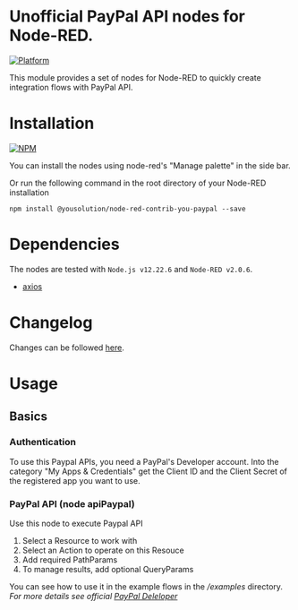 # Unofficial PayPal API nodes for Node-RED.

[![Platform](https://img.shields.io/badge/platform-Node--RED-red)](https://nodered.org)

This module provides a set of nodes for Node-RED to quickly create integration flows with PayPal API.

# Installation

[![NPM](https://nodei.co/npm/node-red-contrib-you-paypal.png?downloads=true)](https://nodei.co/npm/node-red-contrib-you-paypal/)

You can install the nodes using node-red's "Manage palette" in the side bar.

Or run the following command in the root directory of your Node-RED installation

    npm install @yousolution/node-red-contrib-you-paypal --save

# Dependencies

The nodes are tested with `Node.js v12.22.6` and `Node-RED v2.0.6`.

- [axios](https://github.com/axios/axios)

# Changelog

Changes can be followed [here](/CHANGELOG.md).

# Usage

## Basics

### Authentication

To use this Paypal APIs, you need a PayPal's Developer account.
Into the category "My Apps & Credentials" get the Client ID and the Client Secret of the registered app you want to use.

### PayPal API (node apiPaypal)

Use this node to execute Paypal API

1. Select a Resource to work with
2. Select an Action to operate on this Resouce
3. Add required PathParams
4. To manage results, add optional QueryParams

You can see how to use it in the example flows in the _/examples_ directory.\
_For more details see official [PayPal Deleloper](https://developer.paypal.com/api/rest/)_
